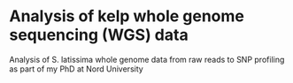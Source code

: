 # Analysis of kelp whole genome sequencing (WGS) data
Analysis of S. latissima whole genome data from raw reads to SNP profiling as part of my PhD at Nord University
